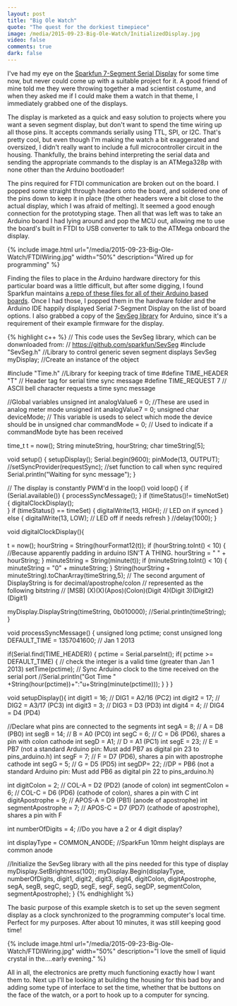 ```yaml
---
layout: post
title: "Big Ole Watch"
quote: "The quest for the dorkiest timepiece"
image: /media/2015-09-23-Big-Ole-Watch/InitializedDisplay.jpg
video: false
comments: true
dark: false
---
```

I've had my eye on the [Sparkfun 7-Segment Serial Display](https://www.sparkfun.com/products/11440) for some time now, but never could come up with a suitable project for it. A good friend of mine told me they were throwing together a mad scientist costume, and when they asked me if I could make them a watch in that theme, I immediately grabbed one of the displays.

The display is marketed as a quick and easy solution to projects where you want a seven segment display, but don't want to spend the time wiring up all those pins. It accepts commands serially using TTL, SPI, or I2C. That's pretty cool, but even though I'm making the watch a bit exaggerated and oversized, I didn't really want to include a full microcontroller circuit in the housing. Thankfully, the brains behind interpreting the serial data and sending the appropriate commands to the display is an ATMega328p with none other than the Arduino bootloader! 

The pins required for FTDI communication are broken out on the board. I popped some straight through headers onto the board, and soldered one of the pins down to keep it in place (the other headers were a bit close to the actual display, which I was afraid of melting). It seemed a good enough connection for the prototyping stage. Then all that was left was to take an Arduino board I had lying around and pop the MCU out, allowing me to use the board's built in FTDI to USB converter to talk to the ATMega onboard the display.

{% include image.html url="/media/2015-09-23-Big-Ole-Watch/FTDIWiring.jpg" width="50%" description="Wired up for programming" %} 

Finding the files to place in the Arduino hardware directory for this particular board was a little difficult, but after some digging, I found Sparkfun maintains [a repo of these files for all of their Arduino based boards](https://github.com/sparkfun/Arduino_Boards). Once I had those, I popped them in the hardware folder and the Arduino IDE happily displayed Serial 7-Segment Display on the list of board options. I also grabbed a copy of the [SevSeg library](https://github.com/sparkfun/SevSeg/tree/master/Libraries/SevSeg) for Arduino, since it's a requirement of their example firmware for the display.

{% highlight c++ %}
// This code uses the SevSeg library, which can be donwnloaded from:
// https://github.com/sparkfun/SevSeg
#include "SevSeg.h" //Library to control generic seven segment displays
SevSeg myDisplay; //Create an instance of the object

#include "Time.h" //Library for keeping track of time
#define TIME_HEADER  "T"   // Header tag for serial time sync message
#define TIME_REQUEST  7    // ASCII bell character requests a time sync message 

//Global variables
unsigned int analogValue6 = 0; //These are used in analog meter mode
unsigned int analogValue7 = 0;
unsigned char deviceMode; // This variable is useds to select which mode the device should be in
unsigned char commandMode = 0;  // Used to indicate if a commandMode byte has been received

time_t t = now();
String minuteString, hourString;
char timeString[5];

void setup()
{ 
  setupDisplay();
  Serial.begin(9600);
  pinMode(13, OUTPUT);
  //setSyncProvider(requestSync);  //set function to call when sync required
  Serial.println("Waiting for sync message");
}

// The display is constantly PWM'd in the loop()
void loop()
{
  if (Serial.available()) {
    processSyncMessage();
  }
  if (timeStatus()!= timeNotSet) {
    digitalClockDisplay();  
  }
  if (timeStatus() == timeSet) {
    digitalWrite(13, HIGH); // LED on if synced
  } else {
    digitalWrite(13, LOW);  // LED off if needs refresh
  }
  //delay(1000);
}

void digitalClockDisplay(){
  
  t = now();
  hourString = String(hourFormat12(t));
  if (hourString.toInt() < 10) { //Because apparently padding in arduino ISN'T A THING.
    hourString = " " + hourString;
  }
  minuteString = String(minute(t));
  if (minuteString.toInt() < 10) {
    minuteString = "0" + minuteString; 
  }
  String(hourString + minuteString).toCharArray(timeString,5);
  // The second argument of DisplayString is for decimal/apostrophe/colon
  // represented as the following bitstring
  //  [MSB] (X)(X)(Apos)(Colon)(Digit 4)(Digit 3)(Digit2)(Digit1)

  myDisplay.DisplayString(timeString, 0b010000); 
  //Serial.println(timeString);
}

void processSyncMessage() {
  unsigned long pctime;
  const unsigned long DEFAULT_TIME = 1357041600; // Jan 1 2013

  if(Serial.find(TIME_HEADER)) {
     pctime = Serial.parseInt();
     if( pctime >= DEFAULT_TIME) { // check the integer is a valid time (greater than Jan 1 2013)
       setTime(pctime); // Sync Arduino clock to the time received on the serial port
       //Serial.println("Got Time " +String(hour(pctime))+":"u+String(minute(pctime)));
     }
  }
}

void setupDisplay(){
 int digit1 = 16; // DIG1 = A2/16 (PC2)
  int digit2 = 17; // DIG2 = A3/17 (PC3)
  int digit3 = 3;  // DIG3 = D3 (PD3)
  int digit4 = 4;  // DIG4 = D4 (PD4)

  //Declare what pins are connected to the segments
  int segA = 8;  // A = D8 (PB0)
  int segB = 14; // B = A0 (PC0)
  int segC = 6;  // C = D6 (PD6), shares a pin with colon cathode
  int segD = A1; // D = A1 (PC1)
  int segE = 23; // E = PB7 (not a standard Arduino pin: Must add PB7 as digital pin 23 to pins_arduino.h)
  int segF = 7;  // F = D7 (PD6), shares a pin with apostrophe cathode
  int segG = 5;  // G = D5 (PD5)
  int segDP= 22; //DP = PB6 (not a standard Arduino pin: Must add PB6 as digital pin 22 to pins_arduino.h)

  int digitColon = 2; // COL-A = D2 (PD2) (anode of colon)
  int segmentColon = 6; // COL-C = D6 (PD6) (cathode of colon), shares a pin with C
  int digitApostrophe = 9; // APOS-A = D9 (PB1) (anode of apostrophe)
  int segmentApostrophe = 7; // APOS-C = D7 (PD7) (cathode of apostrophe), shares a pin with F

  int numberOfDigits = 4; //Do you have a 2 or 4 digit display?

  int displayType = COMMON_ANODE; //SparkFun 10mm height displays are common anode

  //Initialize the SevSeg library with all the pins needed for this type of display
  myDisplay.SetBrightness(100);
  myDisplay.Begin(displayType, numberOfDigits, digit1, digit2, digit3, digit4, digitColon, digitApostrophe, segA, segB, segC, segD, segE, segF, segG, segDP, segmentColon, segmentApostrophe); 
}
{% endhighlight %}

The basic purpose of this example sketch is to set up the seven segment display as a clock synchronized to the programming computer's local time. Perfect for my purposes. After about 10 minutes, it was still keeping good time!

{% include image.html url="/media/2015-09-23-Big-Ole-Watch/FTDIWiring.jpg" width="50%" description="I love the smell of liquid crystal in the....early evening." %} 

All in all, the electronics are pretty much functioning exactly how I want them to. Next up I'll be looking at building the housing for this bad boy and adding some type of interface to set the time, whether that be buttons on the face of the watch, or a port to hook up to a computer for syncing. 
